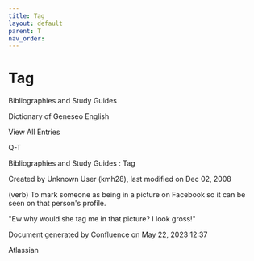 ```yaml
---
title: Tag
layout: default
parent: T
nav_order:
---
```


# Tag

Bibliographies and Study Guides

Dictionary of Geneseo English

View All Entries

Q-T

Bibliographies and Study Guides : Tag

Created by  Unknown User (kmh28), last modified on Dec 02, 2008

(verb) To mark someone as being in a picture on Facebook so it can be seen on that person's profile.

&quot;Ew why would she tag me in that picture? I look gross!&quot;

Document generated by Confluence on May 22, 2023 12:37

Atlassian

